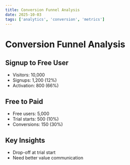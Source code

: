 ```yaml
---
title: Conversion Funnel Analysis
date: 2025-10-03
tags: ['analytics', 'conversion', 'metrics']
---
```


# Conversion Funnel Analysis

## Signup to Free User
- Visitors: 10,000
- Signups: 1,200 (12%)
- Activation: 800 (66%)

## Free to Paid
- Free users: 5,000
- Trial starts: 500 (10%)
- Conversions: 150 (30%)

## Key Insights
- Drop-off at trial start
- Need better value communication